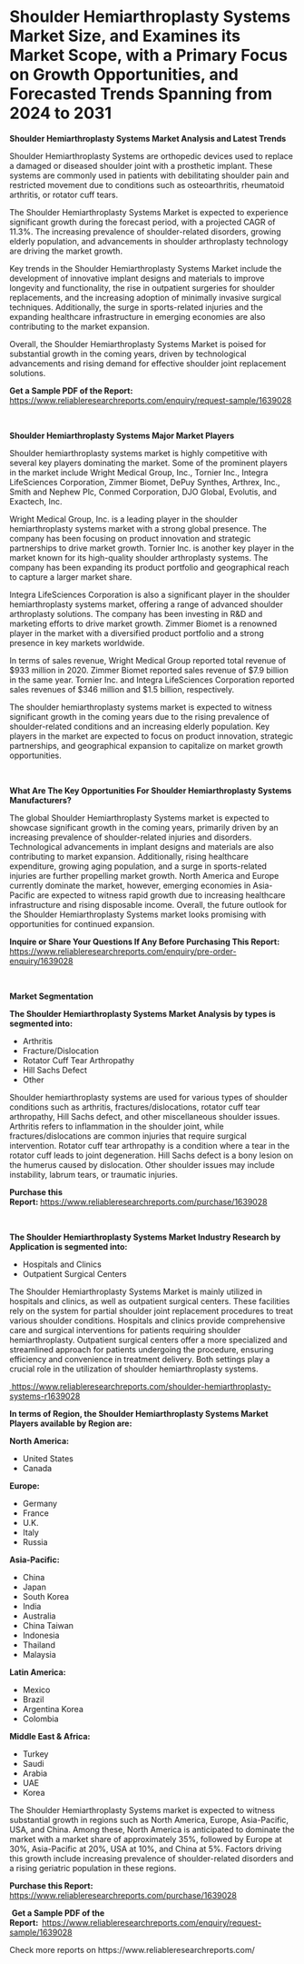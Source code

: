 <p><h1>Shoulder Hemiarthroplasty Systems Market Size, and Examines its Market Scope, with a Primary Focus on Growth Opportunities, and Forecasted Trends Spanning from 2024 to 2031</h1></p><p><strong>Shoulder Hemiarthroplasty Systems Market Analysis and Latest Trends</strong></p>
<p><p>Shoulder Hemiarthroplasty Systems are orthopedic devices used to replace a damaged or diseased shoulder joint with a prosthetic implant. These systems are commonly used in patients with debilitating shoulder pain and restricted movement due to conditions such as osteoarthritis, rheumatoid arthritis, or rotator cuff tears.</p><p>The Shoulder Hemiarthroplasty Systems Market is expected to experience significant growth during the forecast period, with a projected CAGR of 11.3%. The increasing prevalence of shoulder-related disorders, growing elderly population, and advancements in shoulder arthroplasty technology are driving the market growth.</p><p>Key trends in the Shoulder Hemiarthroplasty Systems Market include the development of innovative implant designs and materials to improve longevity and functionality, the rise in outpatient surgeries for shoulder replacements, and the increasing adoption of minimally invasive surgical techniques. Additionally, the surge in sports-related injuries and the expanding healthcare infrastructure in emerging economies are also contributing to the market expansion.</p><p>Overall, the Shoulder Hemiarthroplasty Systems Market is poised for substantial growth in the coming years, driven by technological advancements and rising demand for effective shoulder joint replacement solutions.</p></p>
<p><strong>Get a Sample PDF of the Report:&nbsp;</strong> <a href="https://www.reliableresearchreports.com/enquiry/request-sample/1639028">https://www.reliableresearchreports.com/enquiry/request-sample/1639028</a></p>
<p>&nbsp;</p>
<p><strong>Shoulder Hemiarthroplasty Systems Major Market Players</strong></p>
<p><p>Shoulder hemiarthroplasty systems market is highly competitive with several key players dominating the market. Some of the prominent players in the market include Wright Medical Group, Inc., Tornier Inc., Integra LifeSciences Corporation, Zimmer Biomet, DePuy Synthes, Arthrex, Inc., Smith and Nephew Plc, Conmed Corporation, DJO Global, Evolutis, and Exactech, Inc.</p><p>Wright Medical Group, Inc. is a leading player in the shoulder hemiarthroplasty systems market with a strong global presence. The company has been focusing on product innovation and strategic partnerships to drive market growth. Tornier Inc. is another key player in the market known for its high-quality shoulder arthroplasty systems. The company has been expanding its product portfolio and geographical reach to capture a larger market share.</p><p>Integra LifeSciences Corporation is also a significant player in the shoulder hemiarthroplasty systems market, offering a range of advanced shoulder arthroplasty solutions. The company has been investing in R&D and marketing efforts to drive market growth. Zimmer Biomet is a renowned player in the market with a diversified product portfolio and a strong presence in key markets worldwide.</p><p>In terms of sales revenue, Wright Medical Group reported total revenue of $933 million in 2020. Zimmer Biomet reported sales revenue of $7.9 billion in the same year. Tornier Inc. and Integra LifeSciences Corporation reported sales revenues of $346 million and $1.5 billion, respectively.</p><p>The shoulder hemiarthroplasty systems market is expected to witness significant growth in the coming years due to the rising prevalence of shoulder-related conditions and an increasing elderly population. Key players in the market are expected to focus on product innovation, strategic partnerships, and geographical expansion to capitalize on market growth opportunities.</p></p>
<p>&nbsp;</p>
<p><strong>What Are The Key Opportunities For Shoulder Hemiarthroplasty Systems Manufacturers?</strong></p>
<p><p>The global Shoulder Hemiarthroplasty Systems market is expected to showcase significant growth in the coming years, primarily driven by an increasing prevalence of shoulder-related injuries and disorders. Technological advancements in implant designs and materials are also contributing to market expansion. Additionally, rising healthcare expenditure, growing aging population, and a surge in sports-related injuries are further propelling market growth. North America and Europe currently dominate the market, however, emerging economies in Asia-Pacific are expected to witness rapid growth due to increasing healthcare infrastructure and rising disposable income. Overall, the future outlook for the Shoulder Hemiarthroplasty Systems market looks promising with opportunities for continued expansion.</p></p>
<p><strong>Inquire or Share Your Questions If Any Before Purchasing This Report:</strong> <a href="https://www.reliableresearchreports.com/enquiry/pre-order-enquiry/1639028">https://www.reliableresearchreports.com/enquiry/pre-order-enquiry/1639028</a></p>
<p>&nbsp;</p>
<p><strong>Market Segmentation</strong></p>
<p><strong>The Shoulder Hemiarthroplasty Systems Market Analysis by types is segmented into:</strong></p>
<p><ul><li>Arthritis</li><li>Fracture/Dislocation</li><li>Rotator Cuff Tear Arthropathy</li><li>Hill Sachs Defect</li><li>Other</li></ul></p>
<p><p>Shoulder hemiarthroplasty systems are used for various types of shoulder conditions such as arthritis, fractures/dislocations, rotator cuff tear arthropathy, Hill Sachs defect, and other miscellaneous shoulder issues. Arthritis refers to inflammation in the shoulder joint, while fractures/dislocations are common injuries that require surgical intervention. Rotator cuff tear arthropathy is a condition where a tear in the rotator cuff leads to joint degeneration. Hill Sachs defect is a bony lesion on the humerus caused by dislocation. Other shoulder issues may include instability, labrum tears, or traumatic injuries.</p></p>
<p><strong>Purchase this Report:&nbsp;</strong><a href="https://www.reliableresearchreports.com/purchase/1639028">https://www.reliableresearchreports.com/purchase/1639028</a></p>
<p>&nbsp;</p>
<p><strong>The Shoulder Hemiarthroplasty Systems Market Industry Research by Application is segmented into:</strong></p>
<p><ul><li>Hospitals and Clinics</li><li>Outpatient Surgical Centers</li></ul></p>
<p><p>The Shoulder Hemiarthroplasty Systems Market is mainly utilized in hospitals and clinics, as well as outpatient surgical centers. These facilities rely on the system for partial shoulder joint replacement procedures to treat various shoulder conditions. Hospitals and clinics provide comprehensive care and surgical interventions for patients requiring shoulder hemiarthroplasty. Outpatient surgical centers offer a more specialized and streamlined approach for patients undergoing the procedure, ensuring efficiency and convenience in treatment delivery. Both settings play a crucial role in the utilization of shoulder hemiarthroplasty systems.</p></p>
<p><a href="https://www.reliableresearchreports.com/shoulder-hemiarthroplasty-systems-r1639028">&nbsp;https://www.reliableresearchreports.com/shoulder-hemiarthroplasty-systems-r1639028</a></p>
<p><strong>In terms of Region, the Shoulder Hemiarthroplasty Systems Market Players available by Region are:</strong></p>
<p>
    <p> <strong> North America: </strong>
        <ul>
            <li>United States</li>
            <li>Canada</li>
        </ul>
        </p> 
    <p> <strong> Europe: </strong>
        <ul>
            <li>Germany</li>
            <li>France</li>
            <li>U.K.</li>
            <li>Italy</li>
            <li>Russia</li>
        </ul>
        </p> 
    <p> <strong> Asia-Pacific: </strong>
        <ul>
            <li>China</li>
            <li>Japan</li>
            <li>South Korea</li>
            <li>India</li>
            <li>Australia</li>
            <li>China Taiwan</li>
            <li>Indonesia</li>
            <li>Thailand</li>
            <li>Malaysia</li>
        </ul>
        </p> 
    <p> <strong> Latin America: </strong>
        <ul>
            <li>Mexico</li>
            <li>Brazil</li>
            <li>Argentina Korea</li>
            <li>Colombia</li>
        </ul>
        </p> 
    <p> <strong> Middle East & Africa: </strong>
        <ul>
            <li>Turkey</li>
            <li>Saudi</li>
            <li>Arabia</li>
            <li>UAE</li>
            <li>Korea</li>
        </ul>
    </p>
    </p>
<p><p>The Shoulder Hemiarthroplasty Systems market is expected to witness substantial growth in regions such as North America, Europe, Asia-Pacific, USA, and China. Among these, North America is anticipated to dominate the market with a market share of approximately 35%, followed by Europe at 30%, Asia-Pacific at 20%, USA at 10%, and China at 5%. Factors driving this growth include increasing prevalence of shoulder-related disorders and a rising geriatric population in these regions.</p></p>
<p><strong>Purchase this Report: </strong><a href="https://www.reliableresearchreports.com/purchase/1639028">https://www.reliableresearchreports.com/purchase/1639028</a></p>
<p>&nbsp;<strong>Get a Sample PDF of the Report:&nbsp;&nbsp;</strong><a href="https://www.reliableresearchreports.com/enquiry/request-sample/1639028">https://www.reliableresearchreports.com/enquiry/request-sample/1639028</a></p>
<p><strong></strong></p>
<p>Check more reports on https://www.reliableresearchreports.com/</p>